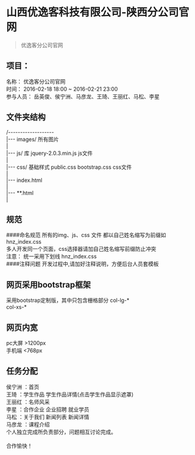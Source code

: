 # 山西优逸客科技有限公司-陕西分公司官网
> 优逸客分公司官网

## 项目：
   名称：
   		优逸客分公司官网<br/>
   时间：
   		2016-02-18 18:00 ~ 2016-02-21 23:00<br/>
   参与人员：
   		岳英俊、侯宁洲、马彦龙、王琦、王丽红、马松、李星<br/>

## 文件夹结构
/-------------------<br/>
  |--- images/  所有图片<br/>
  |<br/>
  |--- js/      库 jquery-2.0.3.min.js   js文件<br/>
  |<br/>
  |--- css/     基础样式 public.css  bootstrap.css   css文件<br/>
  |<br/>
  |--- index.html<br/>
  |<br/>
  |--- **.html<br/>
  |<br/>

## 规范
####命名规范
  所有的img、js、css 文件 都以自己姓名缩写为前缀如   hnz_index.css <br/>
  多人开发同一个页面，css选择器请加自己姓名缩写前缀防止冲突<br/>
  注意： 统一采用下划线     hnz_index.css <br/>
####注释问题
  开发过程中,请加好注释说明，方便后台人员套模板<br/>
## 网页采用bootstrap框架
  采用bootstrap定制版，其中只包含栅格部分
  col-lg-*   <br/>
  col-xs-*   <br/>

## 网页内宽
  pc大屏 >1200px <br/>
  手机端 <768px

## 任务分配
  侯宁洲 ：首页<br/>
  王琦   ：学生作品 学生作品详情(点击学生作品显示遮罩)<br/>
  王丽红 ：名师风采  <br/>
  李星   ：合作企业 企业招聘 就业学员 <br/>
  马松   ：关于我们 新闻列表 新闻详情<br/>
  马彦龙 ：课程介绍<br/>
  个人独立完成所负责部分，问题相互讨论完成。<br/>
<br/>
  合作愉快！
  



